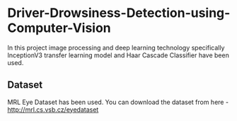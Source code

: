 # Driver-Drowsiness-Detection-using-Computer-Vision
In this project image processing and deep learning technology specifically InceptionV3 transfer learning model and Haar Cascade Classifier have been used.

## Dataset
MRL Eye Dataset has been used. You can download the dataset from here - http://mrl.cs.vsb.cz/eyedataset
